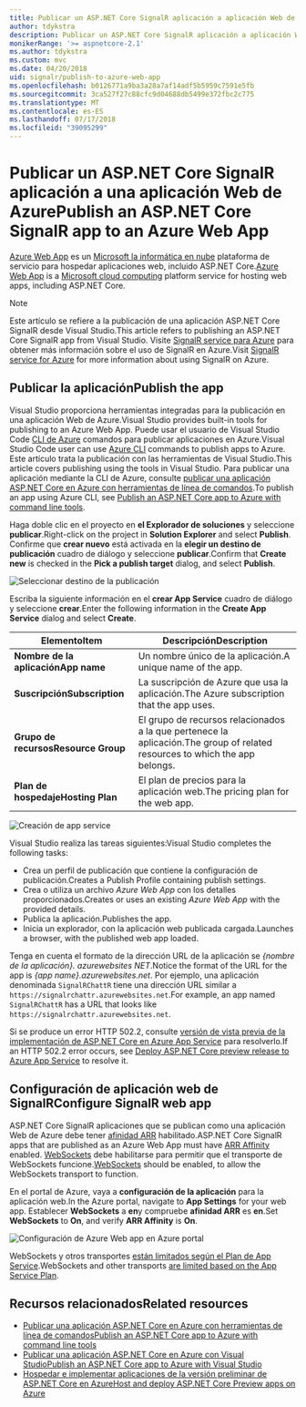 ```yaml
---
title: Publicar un ASP.NET Core SignalR aplicación a aplicación Web de Azure
author: tdykstra
description: Publicar un ASP.NET Core SignalR aplicación a aplicación Web de Azure
monikerRange: '>= aspnetcore-2.1'
ms.author: tdykstra
ms.custom: mvc
ms.date: 04/20/2018
uid: signalr/publish-to-azure-web-app
ms.openlocfilehash: b0126771a9ba3a28a7af14adf5b5959c7591e5fb
ms.sourcegitcommit: 3ca527f27c88cfc9d04688db5499e372fbc2c775
ms.translationtype: MT
ms.contentlocale: es-ES
ms.lasthandoff: 07/17/2018
ms.locfileid: "39095299"
---
```

# <a name="publish-an-aspnet-core-signalr-app-to-an-azure-web-app"></a><span data-ttu-id="1ac2b-103">Publicar un ASP.NET Core SignalR aplicación a una aplicación Web de Azure</span><span class="sxs-lookup"><span data-stu-id="1ac2b-103">Publish an ASP.NET Core SignalR app to an Azure Web App</span></span>

<span data-ttu-id="1ac2b-104">[Azure Web App](/azure/app-service/app-service-web-overview) es un [Microsoft la informática en nube](https://azure.microsoft.com/) plataforma de servicio para hospedar aplicaciones web, incluido ASP.NET Core.</span><span class="sxs-lookup"><span data-stu-id="1ac2b-104">[Azure Web App](/azure/app-service/app-service-web-overview) is a [Microsoft cloud computing](https://azure.microsoft.com/) platform service for hosting web apps, including ASP.NET Core.</span></span>

> [!NOTE]
> <span data-ttu-id="1ac2b-105">Este artículo se refiere a la publicación de una aplicación ASP.NET Core SignalR desde Visual Studio.</span><span class="sxs-lookup"><span data-stu-id="1ac2b-105">This article refers to publishing an ASP.NET Core SignalR app from Visual Studio.</span></span> <span data-ttu-id="1ac2b-106">Visite [SignalR service para Azure](https://azure.microsoft.com/en-gb/services/signalr-service?) para obtener más información sobre el uso de SignalR en Azure.</span><span class="sxs-lookup"><span data-stu-id="1ac2b-106">Visit [SignalR service for Azure](https://azure.microsoft.com/en-gb/services/signalr-service?) for more information about using SignalR on Azure.</span></span>

## <a name="publish-the-app"></a><span data-ttu-id="1ac2b-107">Publicar la aplicación</span><span class="sxs-lookup"><span data-stu-id="1ac2b-107">Publish the app</span></span>

<span data-ttu-id="1ac2b-108">Visual Studio proporciona herramientas integradas para la publicación en una aplicación Web de Azure.</span><span class="sxs-lookup"><span data-stu-id="1ac2b-108">Visual Studio provides built-in tools for publishing to an Azure Web App.</span></span> <span data-ttu-id="1ac2b-109">Puede usar el usuario de Visual Studio Code [CLI de Azure](/cli/azure) comandos para publicar aplicaciones en Azure.</span><span class="sxs-lookup"><span data-stu-id="1ac2b-109">Visual Studio Code user can use [Azure CLI](/cli/azure) commands to publish apps to Azure.</span></span> <span data-ttu-id="1ac2b-110">Este artículo trata la publicación con las herramientas de Visual Studio.</span><span class="sxs-lookup"><span data-stu-id="1ac2b-110">This article covers publishing using the tools in Visual Studio.</span></span> <span data-ttu-id="1ac2b-111">Para publicar una aplicación mediante la CLI de Azure, consulte [publicar una aplicación ASP.NET Core en Azure con herramientas de línea de comandos](xref:tutorials/publish-to-azure-webapp-using-cli).</span><span class="sxs-lookup"><span data-stu-id="1ac2b-111">To publish an app using Azure CLI, see [Publish an ASP.NET Core app to Azure with command line tools](xref:tutorials/publish-to-azure-webapp-using-cli).</span></span>

<span data-ttu-id="1ac2b-112">Haga doble clic en el proyecto en **el Explorador de soluciones** y seleccione **publicar**.</span><span class="sxs-lookup"><span data-stu-id="1ac2b-112">Right-click on the project in **Solution Explorer** and select **Publish**.</span></span> <span data-ttu-id="1ac2b-113">Confirme que **crear nuevo** está activada en la **elegir un destino de publicación** cuadro de diálogo y seleccione **publicar**.</span><span class="sxs-lookup"><span data-stu-id="1ac2b-113">Confirm that **Create new** is checked in the **Pick a publish target** dialog, and select **Publish**.</span></span>

![Seleccionar destino de la publicación](publish-to-azure-web-app/_static/pick-publish-target-dialog.png)

<span data-ttu-id="1ac2b-115">Escriba la siguiente información en el **crear App Service** cuadro de diálogo y seleccione **crear**.</span><span class="sxs-lookup"><span data-stu-id="1ac2b-115">Enter the following information in the **Create App Service** dialog and select **Create**.</span></span>

| <span data-ttu-id="1ac2b-116">Elemento</span><span class="sxs-lookup"><span data-stu-id="1ac2b-116">Item</span></span> | <span data-ttu-id="1ac2b-117">Descripción</span><span class="sxs-lookup"><span data-stu-id="1ac2b-117">Description</span></span> |
| ---- | ----------- |
| <span data-ttu-id="1ac2b-118">**Nombre de la aplicación**</span><span class="sxs-lookup"><span data-stu-id="1ac2b-118">**App name**</span></span> | <span data-ttu-id="1ac2b-119">Un nombre único de la aplicación.</span><span class="sxs-lookup"><span data-stu-id="1ac2b-119">A unique name of the app.</span></span> |
| <span data-ttu-id="1ac2b-120">**Suscripción**</span><span class="sxs-lookup"><span data-stu-id="1ac2b-120">**Subscription**</span></span> | <span data-ttu-id="1ac2b-121">La suscripción de Azure que usa la aplicación.</span><span class="sxs-lookup"><span data-stu-id="1ac2b-121">The Azure subscription that the app uses.</span></span> |
| <span data-ttu-id="1ac2b-122">**Grupo de recursos**</span><span class="sxs-lookup"><span data-stu-id="1ac2b-122">**Resource Group**</span></span> | <span data-ttu-id="1ac2b-123">El grupo de recursos relacionados a la que pertenece la aplicación.</span><span class="sxs-lookup"><span data-stu-id="1ac2b-123">The group of related resources to which the app belongs.</span></span>  |
| <span data-ttu-id="1ac2b-124">**Plan de hospedaje**</span><span class="sxs-lookup"><span data-stu-id="1ac2b-124">**Hosting Plan**</span></span> | <span data-ttu-id="1ac2b-125">El plan de precios para la aplicación web.</span><span class="sxs-lookup"><span data-stu-id="1ac2b-125">The pricing plan for the web app.</span></span> |

![Creación de app service](publish-to-azure-web-app/_static/create-app-service-dialog.png)

<span data-ttu-id="1ac2b-127">Visual Studio realiza las tareas siguientes:</span><span class="sxs-lookup"><span data-stu-id="1ac2b-127">Visual Studio completes the following tasks:</span></span>

* <span data-ttu-id="1ac2b-128">Crea un perfil de publicación que contiene la configuración de publicación.</span><span class="sxs-lookup"><span data-stu-id="1ac2b-128">Creates a Publish Profile containing publish settings.</span></span>
* <span data-ttu-id="1ac2b-129">Crea o utiliza un archivo *Azure Web App* con los detalles proporcionados.</span><span class="sxs-lookup"><span data-stu-id="1ac2b-129">Creates or uses an existing *Azure Web App* with the provided details.</span></span>
* <span data-ttu-id="1ac2b-130">Publica la aplicación.</span><span class="sxs-lookup"><span data-stu-id="1ac2b-130">Publishes the app.</span></span>
* <span data-ttu-id="1ac2b-131">Inicia un explorador, con la aplicación web publicada cargada.</span><span class="sxs-lookup"><span data-stu-id="1ac2b-131">Launches a browser, with the published web app loaded.</span></span>

<span data-ttu-id="1ac2b-132">Tenga en cuenta el formato de la dirección URL de la aplicación se *{nombre de la aplicación}. azurewebsites NET*.</span><span class="sxs-lookup"><span data-stu-id="1ac2b-132">Notice the format of the URL for the app is *{app name}.azurewebsites.net*.</span></span> <span data-ttu-id="1ac2b-133">Por ejemplo, una aplicación denominada `SignalRChattR` tiene una dirección URL similar a `https://signalrchattr.azurewebsites.net`.</span><span class="sxs-lookup"><span data-stu-id="1ac2b-133">For example, an app named `SignalRChattR` has a URL that looks like `https://signalrchattr.azurewebsites.net`.</span></span>

<span data-ttu-id="1ac2b-134">Si se produce un error HTTP 502.2, consulte [versión de vista previa de la implementación de ASP.NET Core en Azure App Service](xref:host-and-deploy/azure-apps/index) para resolverlo.</span><span class="sxs-lookup"><span data-stu-id="1ac2b-134">If an HTTP 502.2 error occurs, see [Deploy ASP.NET Core preview release to Azure App Service](xref:host-and-deploy/azure-apps/index) to resolve it.</span></span>

## <a name="configure-signalr-web-app"></a><span data-ttu-id="1ac2b-135">Configuración de aplicación web de SignalR</span><span class="sxs-lookup"><span data-stu-id="1ac2b-135">Configure SignalR web app</span></span>

<span data-ttu-id="1ac2b-136">ASP.NET Core SignalR aplicaciones que se publican como una aplicación Web de Azure debe tener [afinidad ARR](https://en.wikipedia.org/wiki/Application_Request_Routing) habilitado.</span><span class="sxs-lookup"><span data-stu-id="1ac2b-136">ASP.NET Core SignalR apps that are published as an Azure Web App must have [ARR Affinity](https://en.wikipedia.org/wiki/Application_Request_Routing) enabled.</span></span> <span data-ttu-id="1ac2b-137">[WebSockets](xref:fundamentals/websockets) debe habilitarse para permitir que el transporte de WebSockets funcione.</span><span class="sxs-lookup"><span data-stu-id="1ac2b-137">[WebSockets](xref:fundamentals/websockets) should be enabled, to allow the WebSockets transport to function.</span></span>

<span data-ttu-id="1ac2b-138">En el portal de Azure, vaya a **configuración de la aplicación** para la aplicación web.</span><span class="sxs-lookup"><span data-stu-id="1ac2b-138">In the Azure portal, navigate to **App Settings** for your web app.</span></span> <span data-ttu-id="1ac2b-139">Establecer **WebSockets** a **en**y compruebe **afinidad ARR** es **en**.</span><span class="sxs-lookup"><span data-stu-id="1ac2b-139">Set **WebSockets** to **On**, and verify **ARR Affinity** is **On**.</span></span>

![Configuración de Azure Web app en Azure portal](publish-to-azure-web-app/_static/azure-web-app-settings.png)

 <span data-ttu-id="1ac2b-141">WebSockets y otros transportes [están limitados según el Plan de App Service](/azure/azure-subscription-service-limits#app-service-limits).</span><span class="sxs-lookup"><span data-stu-id="1ac2b-141">WebSockets and other transports [are limited based on the App Service Plan](/azure/azure-subscription-service-limits#app-service-limits).</span></span>

## <a name="related-resources"></a><span data-ttu-id="1ac2b-142">Recursos relacionados</span><span class="sxs-lookup"><span data-stu-id="1ac2b-142">Related resources</span></span>

* [<span data-ttu-id="1ac2b-143">Publicar una aplicación ASP.NET Core en Azure con herramientas de línea de comandos</span><span class="sxs-lookup"><span data-stu-id="1ac2b-143">Publish an ASP.NET Core app to Azure with command line tools</span></span>](xref:tutorials/publish-to-azure-webapp-using-cli?tabs=windows)
* [<span data-ttu-id="1ac2b-144">Publicar una aplicación ASP.NET Core en Azure con Visual Studio</span><span class="sxs-lookup"><span data-stu-id="1ac2b-144">Publish an ASP.NET Core app to Azure with Visual Studio</span></span>](xref:tutorials/publish-to-azure-webapp-using-vs)
* [<span data-ttu-id="1ac2b-145">Hospedar e implementar aplicaciones de la versión preliminar de ASP.NET Core en Azure</span><span class="sxs-lookup"><span data-stu-id="1ac2b-145">Host and deploy ASP.NET Core Preview apps on Azure</span></span>](xref:host-and-deploy/azure-apps/index#deploy-aspnet-core-preview-release-to-azure-app-service)
